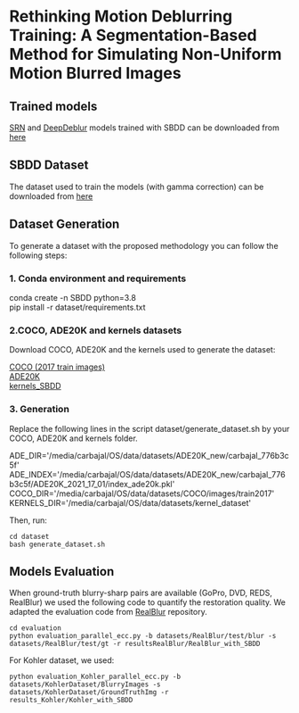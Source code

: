 # Rethinking Motion Deblurring Training: A Segmentation-Based Method for Simulating Non-Uniform Motion Blurred Images

## Trained models

[SRN](https://github.com/jiangsutx/SRN-Deblur) and [DeepDeblur](https://github.com/SeungjunNah/DeepDeblur-PyTorch) models trained with SBDD can be downloaded from [here](https://iie.fing.edu.uy/~carbajal/SBDD/trained_models.zip)

## SBDD Dataset 

The dataset used to train the models (with gamma correction) can be downloaded from [here](https://iie.fing.edu.uy/~carbajal/SBDD/SBDD_gamma.zip)

## Dataset Generation

To generate a dataset with the proposed methodology you can follow the following steps:

### 1. Conda environment and requirements

conda create -n SBDD python=3.8     
pip install -r dataset/requirements.txt    

### 2.COCO, ADE20K and kernels datasets

Download COCO, ADE20K and the kernels used to generate the dataset:

[COCO (2017 train images)](https://cocodataset.org/#download)       
[ADE20K](https://groups.csail.mit.edu/vision/datasets/ADE20K/)                
[kernels_SBDD](https://iie.fing.edu.uy/~carbajal/SBDD/kernelsSBDD.zip)

### 3. Generation

Replace the following lines in the script dataset/generate_dataset.sh by your COCO, ADE20K and kernels folder.

ADE_DIR='/media/carbajal/OS/data/datasets/ADE20K_new/carbajal_776b3c5f'     
ADE_INDEX='/media/carbajal/OS/data/datasets/ADE20K_new/carbajal_776b3c5f/ADE20K_2021_17_01/index_ade20k.pkl'      
COCO_DIR='/media/carbajal/OS/data/datasets/COCO/images/train2017'       
KERNELS_DIR='/media/carbajal/OS/data/datasets/kernel_dataset'        

Then, run:

```
cd dataset
bash generate_dataset.sh
```

## Models Evaluation


When ground-truth blurry-sharp pairs are available (GoPro, DVD, REDS, RealBlur) we used the following code to quantify the restoration quality. We adapted the evaluation code from [RealBlur](https://github.com/rimchang/RealBlur)  repository.

```
cd evaluation
python evaluation_parallel_ecc.py -b datasets/RealBlur/test/blur -s datasets/RealBlur/test/gt -r resultsRealBlur/RealBlur_with_SBDD
```

For Kohler dataset, we used: 

```
python evaluation_Kohler_parallel_ecc.py -b datasets/KohlerDataset/BlurryImages -s datasets/KohlerDataset/GroundTruthImg -r results_Kohler/Kohler_with_SBDD
```
